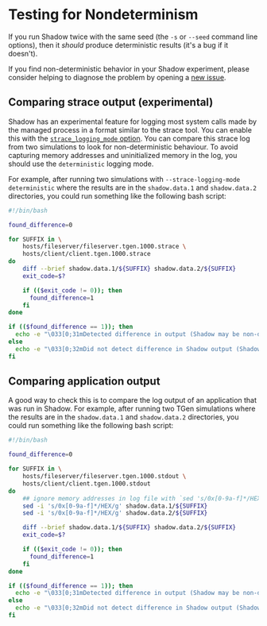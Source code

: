 # Testing for Nondeterminism

If you run Shadow twice with the same seed (the `-s` or `--seed` command line
options), then it _should_ produce deterministic results (it's a bug if it
doesn't).

If you find non-deterministic behavior in your Shadow experiment, please
consider helping to diagnose the problem by opening a [new
issue](https://github.com/shadow/shadow/issues/new).

## Comparing strace output (experimental)

Shadow has an experimental feature for logging most system calls made by the
managed process in a format similar to the strace tool. You can enable this
with the [`strace_logging_mode` option][strace-logging-mode]. You can compare
this strace log from two simulations to look for non-deterministic behaviour.
To avoid capturing memory addresses and uninitialized memory in the log, you
should use the `deterministic` logging mode.

For example, after running two simulations with `--strace-logging-mode
deterministic` where the results are in the `shadow.data.1` and `shadow.data.2`
directories, you could run something like the following bash script:

[strace-logging-mode]: shadow_config_spec.md#experimentalstrace_logging_mode

```bash
#!/bin/bash

found_difference=0

for SUFFIX in \
    hosts/fileserver/fileserver.tgen.1000.strace \
    hosts/client/client.tgen.1000.strace
do
    diff --brief shadow.data.1/${SUFFIX} shadow.data.2/${SUFFIX}
    exit_code=$?

    if (($exit_code != 0)); then
      found_difference=1
    fi
done

if (($found_difference == 1)); then
  echo -e "\033[0;31mDetected difference in output (Shadow may be non-deterministic).\033[0m"
else
  echo -e "\033[0;32mDid not detect difference in Shadow output (Shadow may be deterministic).\033[0m"
fi
```

## Comparing application output

A good way to check this is to compare the log output of an application that
was run in Shadow. For example, after running two TGen simulations where the
results are in the `shadow.data.1` and `shadow.data.2` directories, you could
run something like the following bash script:

```bash
#!/bin/bash

found_difference=0

for SUFFIX in \
    hosts/fileserver/fileserver.tgen.1000.stdout \
    hosts/client/client.tgen.1000.stdout
do
    ## ignore memory addresses in log file with `sed 's/0x[0-9a-f]*/HEX/g' FILENAME`
    sed -i 's/0x[0-9a-f]*/HEX/g' shadow.data.1/${SUFFIX}
    sed -i 's/0x[0-9a-f]*/HEX/g' shadow.data.2/${SUFFIX}

    diff --brief shadow.data.1/${SUFFIX} shadow.data.2/${SUFFIX}
    exit_code=$?

    if (($exit_code != 0)); then
      found_difference=1
    fi
done

if (($found_difference == 1)); then
  echo -e "\033[0;31mDetected difference in output (Shadow may be non-deterministic).\033[0m"
else
  echo -e "\033[0;32mDid not detect difference in Shadow output (Shadow may be deterministic).\033[0m"
fi
```
